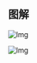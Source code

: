 ## 图解
![Img](https://raw.staticdn.net/Navyum/imgbed/pic/IMG/e79d3100989ffdb1827aeceef17832a6.png)

![Img](https://raw.staticdn.net/Navyum/imgbed/pic/IMG/9c8ef3ccb21f27e9ab8e5646c4ee7723.png)

